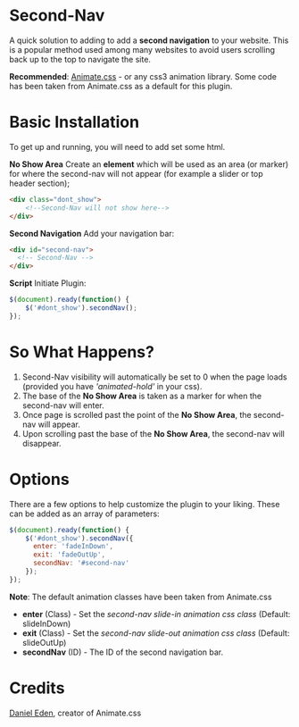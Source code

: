 Second-Nav
==========================

A quick solution to adding to add a **second navigation** to your website. This is a popular method used among many websites to avoid users scrolling back up to the top to navigate the site.

**Recommended**: [Animate.css](https://daneden.github.io/animate.css/) - or any css3 animation library. Some code has been taken from Animate.css as a default for this plugin.

Basic Installation
==========================
To get up and running, you will need to add set some html.

**No Show Area**
Create an **element** which will be used as an area (or marker) for where the second-nav will not appear (for example a slider or top header section);

```html
<div class="dont_show">
    <!--Second-Nav will not show here-->
</div>
```

**Second Navigation**
Add your navigation bar:
```html
<div id="second-nav">
  <!-- Second-Nav -->
</div>
```

**Script**
Initiate Plugin:
```javascript
$(document).ready(function() {
    $('#dont_show').secondNav();
});
```

So What Happens?
==========================
1. Second-Nav visibility will automatically be set to 0 when the page loads (provided you have _'animated-hold'_ in your css).
2. The base of the **No Show Area** is taken as a marker for when the second-nav will enter.
3. Once page is scrolled past the point of the **No Show Area**, the second-nav will appear.
4. Upon scrolling past the base of the **No Show Area**, the second-nav will disappear.

Options
==========================
There are a few options to help customize the plugin to your liking. These can be added as an array of parameters:

```javascript
$(document).ready(function() {
    $('#dont_show').secondNav({
      enter: 'fadeInDown',
      exit: 'fadeOutUp',
      secondNav: '#second-nav'
    });
});
```

**Note**: The default animation classes have been taken from Animate.css

* **enter** (Class) - Set the _second-nav slide-in animation css class_ (Default: slideInDown)
* **exit** (Class) - Set the _second-nav slide-out animation css class_ (Default: slideOutUp)
* **secondNav** (ID) - The ID of the second navigation bar.

Credits
==========================

[Daniel Eden](https://github.com/daneden), creator of Animate.css
